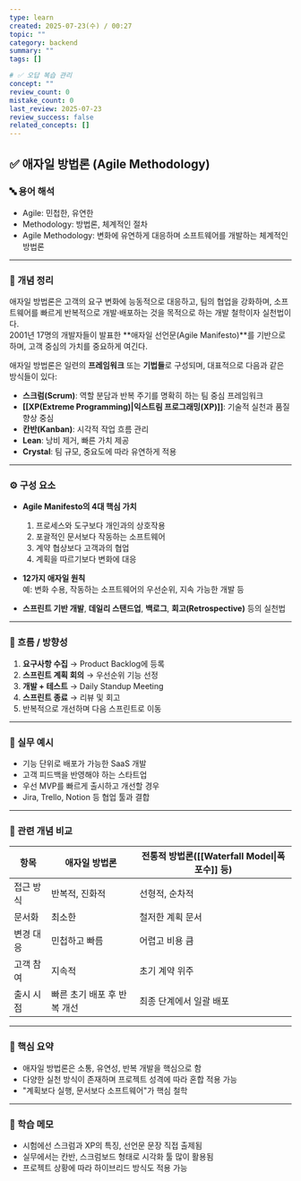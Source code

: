 ```yaml
---
type: learn
created: 2025-07-23(수) / 00:27
topic: ""
category: backend
summary: ""
tags: []

# ✅ 오답 복습 관리
concept: ""
review_count: 0
mistake_count: 0
last_review: 2025-07-23
review_success: false
related_concepts: []
---
```

## ✅ 애자일 방법론 (Agile Methodology)

### 🔤 용어 해석  
- Agile: 민첩한, 유연한  
- Methodology: 방법론, 체계적인 절차  
- Agile Methodology: 변화에 유연하게 대응하며 소프트웨어를 개발하는 체계적인 방법론

---

### 📌 개념 정리  
애자일 방법론은 고객의 요구 변화에 능동적으로 대응하고, 팀의 협업을 강화하며, 소프트웨어를 빠르게 반복적으로 개발·배포하는 것을 목적으로 하는 개발 철학이자 실천법이다.  
2001년 17명의 개발자들이 발표한 **애자일 선언문(Agile Manifesto)**를 기반으로 하며, 고객 중심의 가치를 중요하게 여긴다.

애자일 방법론은 일련의 **프레임워크** 또는 **기법들**로 구성되며, 대표적으로 다음과 같은 방식들이 있다:
- **스크럼(Scrum)**: 역할 분담과 반복 주기를 명확히 하는 팀 중심 프레임워크  
- **[[XP(Extreme Programming)|익스트림 프로그래밍(XP)]]**: 기술적 실천과 품질 향상 중심  
- **칸반(Kanban)**: 시각적 작업 흐름 관리  
- **Lean**: 낭비 제거, 빠른 가치 제공  
- **Crystal**: 팀 규모, 중요도에 따라 유연하게 적용

---

### ⚙️ 구성 요소  
- **Agile Manifesto의 4대 핵심 가치**  
  1. 프로세스와 도구보다 개인과의 상호작용  
  2. 포괄적인 문서보다 작동하는 소프트웨어  
  3. 계약 협상보다 고객과의 협업  
  4. 계획을 따르기보다 변화에 대응

- **12가지 애자일 원칙**  
  예: 변화 수용, 작동하는 소프트웨어의 우선순위, 지속 가능한 개발 등

- **스프린트 기반 개발**, **데일리 스탠드업**, **백로그**, **회고(Retrospective)** 등의 실천법

---

### 🧭 흐름 / 방향성  
1. **요구사항 수집** → Product Backlog에 등록  
2. **스프린트 계획 회의** → 우선순위 기능 선정  
3. **개발 + 테스트** → Daily Standup Meeting  
4. **스프린트 종료** → 리뷰 및 회고  
5. 반복적으로 개선하며 다음 스프린트로 이동

---

### 💬 실무 예시  
- 기능 단위로 배포가 가능한 SaaS 개발  
- 고객 피드백을 반영해야 하는 스타트업  
- 우선 MVP를 빠르게 출시하고 개선할 경우  
- Jira, Trello, Notion 등 협업 툴과 결합

---

### 🔁 관련 개념 비교  
| 항목    | 애자일 방법론          | 전통적 방법론([[Waterfall Model\|폭포수]] 등) |
| ----- | ---------------- | ----------------------------------- |
| 접근 방식 | 반복적, 진화적         | 선형적, 순차적                            |
| 문서화   | 최소한              | 철저한 계획 문서                           |
| 변경 대응 | 민첩하고 빠름          | 어렵고 비용 큼                            |
| 고객 참여 | 지속적              | 초기 계약 위주                            |
| 출시 시점 | 빠른 초기 배포 후 반복 개선 | 최종 단계에서 일괄 배포                       |

---

### 🎯 핵심 요약  
- 애자일 방법론은 소통, 유연성, 반복 개발을 핵심으로 함  
- 다양한 실천 방식이 존재하며 프로젝트 성격에 따라 혼합 적용 가능  
- "계획보다 실행, 문서보다 소프트웨어"가 핵심 철학

---

### 🧠 학습 메모  
- 시험에선 스크럼과 XP의 특징, 선언문 문장 직접 출제됨  
- 실무에서는 칸반, 스크럼보드 형태로 시각화 툴 많이 활용됨  
- 프로젝트 상황에 따라 하이브리드 방식도 적용 가능
